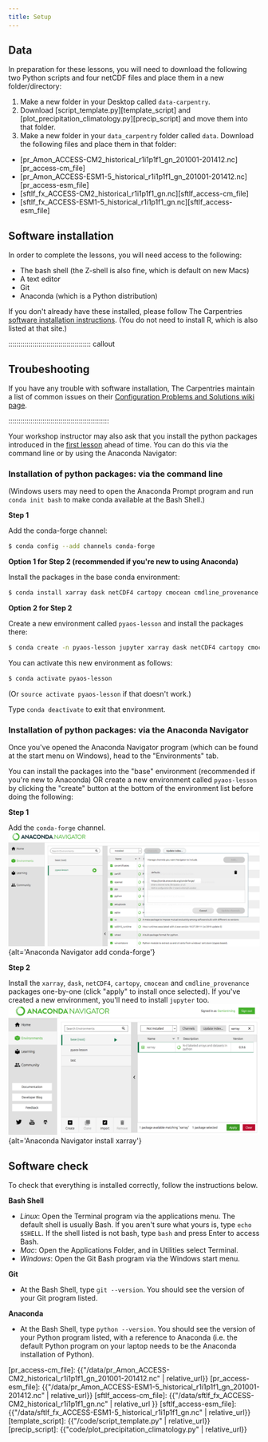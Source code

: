 ```yaml
---
title: Setup
---
```


## Data

In preparation for these lessons,
you will need to download the following two Python scripts and four netCDF files
and place them in a new folder/directory:

1. Make a new folder in your Desktop called `data-carpentry`.
2. Download [script\_template.py][template\_script] and [plot\_precipitation\_climatology.py][precip\_script] and move them into that folder.
3. Make a new folder in your `data_carpentry` folder called `data`.
  Download the following files and place them in that folder:
  - [pr\_Amon\_ACCESS-CM2\_historical\_r1i1p1f1\_gn\_201001-201412.nc][pr\_access-cm\_file]
  - [pr\_Amon\_ACCESS-ESM1-5\_historical\_r1i1p1f1\_gn\_201001-201412.nc][pr\_access-esm\_file]
  - [sftlf\_fx\_ACCESS-CM2\_historical\_r1i1p1f1\_gn.nc][sftlf\_access-cm\_file]
  - [sftlf\_fx\_ACCESS-ESM1-5\_historical\_r1i1p1f1\_gn.nc][sftlf\_access-esm\_file]

## Software installation

In order to complete the lessons,
you will need access to the following:

- The bash shell (the Z-shell is also fine, which is default on new Macs)
- A text editor
- Git
- Anaconda (which is a Python distribution)

If you don't already have these installed,
please follow The Carpentries [software installation instructions](https://carpentries.github.io/workshop-template/#setup).
(You do not need to install R, which is also listed at that site.)

:::::::::::::::::::::::::::::::::::::::::  callout

## Troubeshooting

If you have any trouble with software installation,
The Carpentries maintain a list of common issues on their
[Configuration Problems and Solutions wiki page](https://github.com/carpentries/workshop-template/wiki/Configuration-Problems-and-Solutions).

::::::::::::::::::::::::::::::::::::::::::::::::::

Your workshop instructor may also ask that you install the python packages introduced in the
[first lesson](https://carpentries-lab.github.io/python-aos-lesson/01-conda/index.html)
ahead of time.
You can do this via the command line or by using the Anaconda Navigator:

### Installation of python packages: via the command line

(Windows users may need to open the Anaconda Prompt program
and run `conda init bash` to make conda available at the Bash Shell.)

**Step 1**

Add the conda-forge channel:

```bash
$ conda config --add channels conda-forge
```

**Option 1 for Step 2 (recommended if you're new to using Anaconda)**

Install the packages in the base conda environment:

```bash
$ conda install xarray dask netCDF4 cartopy cmocean cmdline_provenance
```

**Option 2 for Step 2**

Create a new environment called `pyaos-lesson` and install the packages there:

```bash
$ conda create -n pyaos-lesson jupyter xarray dask netCDF4 cartopy cmocean cmdline_provenance
```

You can activate this new environment as follows:

```bash
$ conda activate pyaos-lesson
```

(Or `source activate pyaos-lesson` if that doesn't work.)

Type `conda deactivate` to exit that environment.


### Installation of python packages: via the Anaconda Navigator

Once you've opened the Anaconda Navigator program
(which can be found at the start menu on Windows),
head to the "Environments" tab.

You can install the packages into the "base" environment
(recommended if you're new to Anaconda)
OR create a new environment called `pyaos-lesson`
by clicking the "create" button at the bottom of the environment
list before doing the following:

**Step 1**

Add the `conda-forge` channel.
![](fig/01-navigator-conda-forge.png){alt='Anaconda Navigator add conda-forge'}

**Step 2**

Install the `xarray`, `dask`, `netCDF4`, `cartopy`, `cmocean` and `cmdline_provenance`
packages one-by-one (click "apply" to install once selected).
If you've created a new environment,
you'll need to install `jupyter` too.
![](fig/01-navigator-xarray.png){alt='Anaconda Navigator install xarray'}


## Software check

To check that everything is installed correctly, follow the instructions below.

**Bash Shell**

- *Linux*: Open the Terminal program via the applications menu. The default shell is usually Bash. If you aren't sure what yours is, type `echo $SHELL`. If the shell listed is not bash, type `bash` and press Enter to access Bash.
- *Mac*: Open the Applications Folder, and in Utilities select Terminal.
- *Windows*: Open the Git Bash program via the Windows start menu.

**Git**

- At the Bash Shell, type `git --version`. You should see the version of your Git program listed.

**Anaconda**

- At the Bash Shell, type `python --version`. You should see the version of your Python program listed, with a reference to Anaconda (i.e. the default Python program on your laptop needs to be the Anaconda installation of Python).

[pr\_access-cm\_file]: {{"/data/pr\_Amon\_ACCESS-CM2\_historical\_r1i1p1f1\_gn\_201001-201412.nc" | relative\_url}}
[pr\_access-esm\_file]: {{"/data/pr\_Amon\_ACCESS-ESM1-5\_historical\_r1i1p1f1\_gn\_201001-201412.nc" | relative\_url}}
[sftlf\_access-cm\_file]: {{"/data/sftlf\_fx\_ACCESS-CM2\_historical\_r1i1p1f1\_gn.nc" | relative\_url }}
[sftlf\_access-esm\_file]: {{"/data/sftlf\_fx\_ACCESS-ESM1-5\_historical\_r1i1p1f1\_gn.nc" | relative\_url}}
[template\_script]: {{"/code/script\_template.py" | relative\_url}}
[precip\_script]: {{"code/plot\_precipitation\_climatology.py" | relative\_url}}


